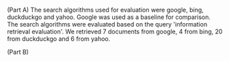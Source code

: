 (Part A)
The search algorithms used for evaluation were google, bing, duckduckgo and yahoo. Google
was used as a baseline for comparison. The search algorithms were evaluated based on the
query 'information retrieval evaluation'. We retrieved 7 documents from google, 4 from bing,
20 from duckduckgo and 6 from yahoo. 

(Part B)

